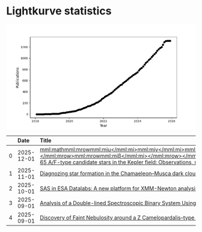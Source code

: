 
<h1>Lightkurve statistics</h1>
  
![publications](lightkurve-publications.png)  
  
|    | Date       | Title                                                                                                                                                                                                                                                                                                                                                                                                                                                                     | Author         |
|---:|:-----------|:--------------------------------------------------------------------------------------------------------------------------------------------------------------------------------------------------------------------------------------------------------------------------------------------------------------------------------------------------------------------------------------------------------------------------------------------------------------------------|:---------------|
|  0 | 2025-12-01 | [<mml:math><mml:mrow><mml:mi>u</mml:mi><mml:mi>v</mml:mi><mml:mi>b</mml:mi><mml:mi>y</mml:mi><mml:mo>‑</mml:mo><mml:msub><mml:mrow><mml:mi>H</mml:mi></mml:mrow><mml:mrow><mml:mi>β</mml:mi></mml:mrow></mml:msub><mml:mspace></mml:mspace></mml:mrow></mml:math> Photoelectric photometry of 65 A/F-type candidate stars in the Kepler field: Observations, stellar parameters and variability analysis](https://ui.adsabs.harvard.edu/abs/2025NewA..12102436F/abstract) | Fox-Machado, L |
|  1 | 2025-11-01 | [Diagnozing star formation in the Chamaeleon–Musca dark cloud complex](https://ui.adsabs.harvard.edu/abs/2025NewA..12002421C/abstract)                                                                                                                                                                                                                                                                                                                                    | Chen, H        |
|  2 | 2025-10-01 | [SAS in ESA Datalabs: A new platform for XMM-Newton analysis](https://ui.adsabs.harvard.edu/abs/2025A&C....5300969G/abstract)                                                                                                                                                                                                                                                                                                                                             | Gulbahar, E    |
|  3 | 2025-09-01 | [Analysis of a Double-lined Spectroscopic Binary System Using LAMOST and TESS Data](https://ui.adsabs.harvard.edu/abs/2025RAA....25i5011Y/abstract)                                                                                                                                                                                                                                                                                                                       | Yang, D        |
|  4 | 2025-09-01 | [Discovery of Faint Nebulosity around a Z Camelopardalis–type Cataclysmic Variable in Antlia: Nova Shell or Ancient Planetary Nebula?](https://ui.adsabs.harvard.edu/abs/2025AJ....170..137B/abstract)                                                                                                                                                                                                                                                                    | Bond, H        |
